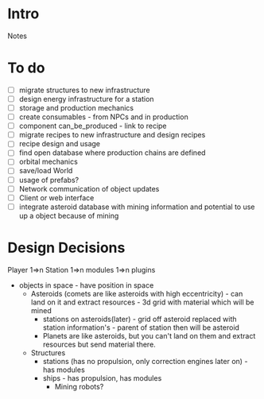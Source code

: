 # Intro
Notes

# To do
- [ ] migrate structures to new infrastructure
- [ ] design energy infrastructure for a station
- [ ] storage and production mechanics
- [ ] create consumables - from NPCs and in production
- [ ] component can_be_produced - link to recipe
- [ ] migrate recipes to new infrastructure and design recipes
- [ ] recipe design and usage
- [ ] find open database where production chains are defined
- [ ] orbital mechanics
- [ ] save/load World
- [ ] usage of prefabs?
- [ ] Network communication of object updates
- [ ] Client or web interface
- [ ] integrate asteroid database with mining information and potential to use up a object because of mining

# Design Decisions
Player 1=>n Station 1=>n modules 1=>n plugins

- objects in space - have position in space
  - Asteroids (comets are like asteroids with high eccentricity) - can land on it and extract resources - 3d grid with material which will be mined
    - stations on asteroids(later) - grid off asteroid replaced with station information's - parent of station then will be asteroid
    - Planets are like asteroids, but you can't land on them and extract resources but send material there.
  - Structures
    - stations (has no propulsion, only correction engines later on) - has modules
    - ships - has propulsion, has modules
      - Mining robots?
